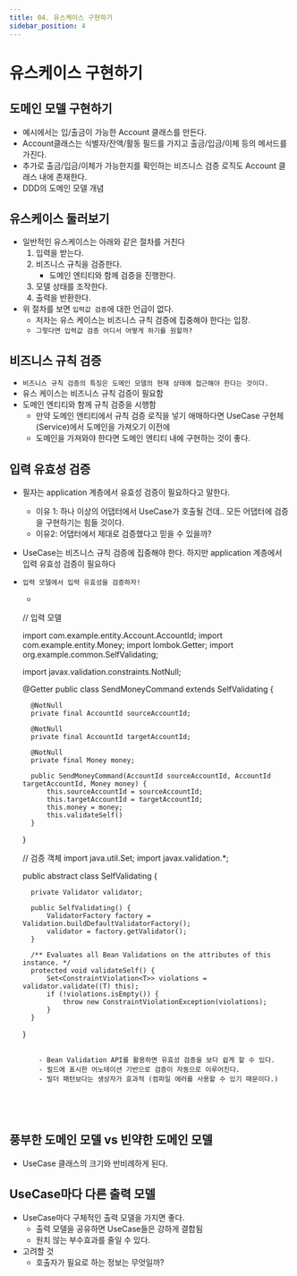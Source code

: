 ```yaml
---
title: 04. 유스케이스 구현하기
sidebar_position: 4
---
```

# 유스케이스 구현하기

## 도메인 모델 구현하기

- 예시에서는 입/출금이 가능한 Account 클래스를 만든다.
- Account클래스는 식별자/잔액/활동 필드를 가지고 출금/입금/이체 등의 메서드를 가진다.
- 추가로 출금/입금/이체가 가능한지를 확인하는 비즈니스 검증 로직도 Account 클래스 내에 존재한다.
- DDD의 도메인 모델 개념



## 유스케이스 둘러보기

- 일반적인 유스케이스는 아래와 같은 절차를 거친다
    1. 입력을 받는다.
    2. 비즈니스 규칙을 검증한다.
        - 도메인 엔티티와 함께 검증을 진행한다.
    3. 모델 상태를 조작한다.
    4. 출력을 반환한다.
- 위 절차를 보면 `입력값 검증`에 대한 언급이 없다.
    - 저자는 유스 케이스는 비즈니스 규칙 검증에 집중해야 한다는 입장.
    - `그렇다면 입력값 검증 어디서 어떻게 하기를 원할까? `



## 비즈니스 규칙 검증

- `비즈니스 규칙 검증의 특징은 도메인 모델의 현재 상태에 접근해야 한다는 것이다.`
- 유스 케이스는 비즈니스 규칙 검증이 필요함
- 도메인 엔티티와 함께 규칙 검증을 시행함
    - 만약 도메인 엔티티에서 규칙 검증 로직을 넣기 애매하다면 UseCase 구현체(Service)에서 도메인을 가져오기 이전에
    - 도메인을 가져와야 한다면 도메인 엔티티 내에 구현하는 것이 좋다.




## 입력 유효성 검증

- 필자는 application 계층에서 유효성 검증이 필요하다고 말한다.

    - 이유 1: 하나 이상의 어댑터에서 UseCase가 호출될 건데.. 모든 어댑터에 검증을 구현하기는 힘들 것이다.
    - 이유2: 어댑터에서 제대로 검증했다고 믿을 수 있을까?

- UseCase는 비즈니스 규칙 검증에 집중해야 한다. 하지만 application 계층에서 입력 유효성 검증이 필요하다

- `입력 모델에서 입력 유효성을 검증하자!`

    - ``` java
    // 입력 모델
    
    import com.example.entity.Account.AccountId;
    import com.example.entity.Money;
    import lombok.Getter;
    import org.example.common.SelfValidating;
    
    import javax.validation.constraints.NotNull;
    
    @Getter
    public class SendMoneyCommand extends SelfValidating<SendMoneyCommand> {
    
        @NotNull
        private final AccountId sourceAccountId;
    
        @NotNull
        private final AccountId targetAccountId;
    
        @NotNull
        private final Money money;
    
        public SendMoneyCommand(AccountId sourceAccountId, AccountId targetAccountId, Money money) {
            this.sourceAccountId = sourceAccountId;
            this.targetAccountId = targetAccountId;
            this.money = money;
          	this.validateSelf()
        }
    }
    
    // 검증 객체
    import java.util.Set;
    import javax.validation.*;
    
    public abstract class SelfValidating<T> {
    
        private Validator validator;
    
        public SelfValidating() {
            ValidatorFactory factory = Validation.buildDefaultValidatorFactory();
            validator = factory.getValidator();
        }
    
        /** Evaluates all Bean Validations on the attributes of this instance. */
        protected void validateSelf() {
            Set<ConstraintViolation<T>> violations = validator.validate((T) this);
            if (!violations.isEmpty()) {
                throw new ConstraintViolationException(violations);
            }
        }
    }
    ```

        - Bean Validation API를 활용하면 유효성 검증을 보다 쉽게 할 수 있다.
        - 필드에 표시한 어노테이션 기반으로 검증이 자동으로 이루어진다.
        - 빌더 패턴보다는 생상자가 효과적 (컴파일 에러를 사용할 수 있기 때문이다.)





## 풍부한 도메인 모델 vs 빈약한 도메인 모델

- UseCase 클래스의 크기와 반비례하게 된다.



## UseCase마다 다른 출력 모델

- UseCase마다 구체적인 출력 모델을 가지면 좋다.
    - 출력 모델을 공유하면 UseCase들은 강하게 결합됨
    - 원치 않는 부수효과를 줄일 수 있다.
- 고려할 것
    - 호출자가 필요로 하는 정보는 무엇일까?

